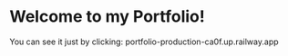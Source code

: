 # Welcome to my Portfolio!

You can see it just by clicking:
portfolio-production-ca0f.up.railway.app
